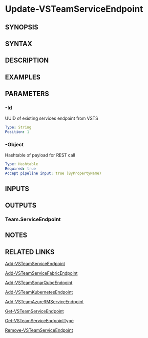 <!-- #include "./common/header.md" -->

# Update-VSTeamServiceEndpoint

## SYNOPSIS

<!-- #include "./synopsis/Update-VSTeamServiceEndpoint.md" -->

## SYNTAX

## DESCRIPTION

<!-- #include "./synopsis/Update-VSTeamServiceEndpoint.md" -->

## EXAMPLES

## PARAMETERS

<!-- #include "./params/projectName.md" -->

### -Id

UUID of existing services endpoint from VSTS

```yaml
Type: String
Position: 1
```

### -Object

Hashtable of payload for REST call

```yaml
Type: Hashtable
Required: true
Accept pipeline input: true (ByPropertyName)
```

<!-- #include "./params/force.md" -->

## INPUTS

## OUTPUTS

### Team.ServiceEndpoint

## NOTES

## RELATED LINKS

[Add-VSTeamServiceEndpoint](Add-VSTeamServiceEndpoint.md)

[Add-VSTeamServiceFabricEndpoint](Add-VSTeamServiceFabricEndpoint.md)

[Add-VSTeamSonarQubeEndpoint](Add-VSTeamSonarQubeEndpoint.md)

[Add-VSTeamKubernetesEndpoint](Add-VSTeamKubernetesEndpoint.md)

[Add-VSTeamAzureRMServiceEndpoint](Add-VSTeamAzureRMServiceEndpoint.md)

[Get-VSTeamServiceEndpoint](Get-VSTeamServiceEndpoint.md)

[Get-VSTeamServiceEndpointType](Get-VSTeamServiceEndpointType.md)

[Remove-VSTeamServiceEndpoint](Remove-VSTeamServiceEndpoint.md)
